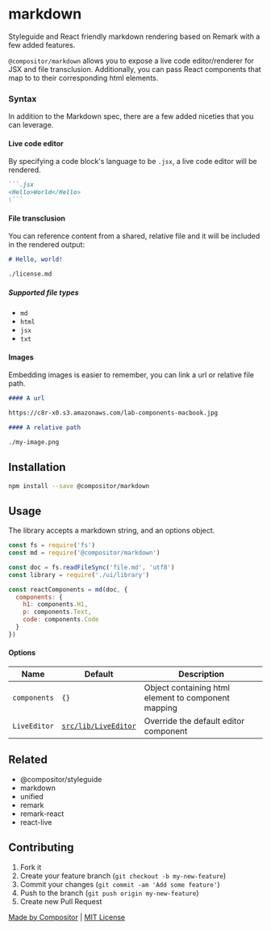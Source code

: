 # markdown

Styleguide and React friendly markdown rendering based on Remark with a few added features.

`@compositor/markdown` allows you to expose a live code editor/renderer for JSX and file transclusion.
Additionally, you can pass React components that map to to their corresponding html elements.

### Syntax

In addition to the Markdown spec, there are a few added niceties that you can leverage.

#### Live code editor

By specifying a code block's language to be `.jsx`, a live code editor will be rendered.

```md
```.jsx
<Hello>World</Hello>
\```
```

#### File transclusion

You can reference content from a shared, relative file and it will be included in the rendered output:

```md
# Hello, world!

./license.md
```

##### Supported file types

- `md`
- `html`
- `jsx`
- `txt`

#### Images

Embedding images is easier to remember, you can link a url or relative file path.

```md
#### A url

https://c8r-x0.s3.amazonaws.com/lab-components-macbook.jpg

#### A relative path

./my-image.png
```

## Installation

```sh
npm install --save @compositor/markdown
```

## Usage

The library accepts a markdown string, and an options object.

```js
const fs = require('fs')
const md = require('@compositor/markdown')

const doc = fs.readFileSync('file.md', 'utf8')
const library = require('./ui/library')

const reactComponents = md(doc, {
  components: {
    h1: components.H1,
    p: components.Text,
    code: components.Code
  }
})
```

#### Options

| Name | Default | Description |
| ---- | ------- | ----------- |
| `components` | `{}` | Object containing html element to component mapping |
| `LiveEditor` | [`src/lib/LiveEditor`](https://github.com/c8r/markdown/blob/master/src/lib/LiveEditor.js) | Override the default editor component |

## Related

- @compositor/styleguide
- markdown
- unified
- remark
- remark-react
- react-live

## Contributing

1. Fork it
2. Create your feature branch (`git checkout -b my-new-feature`)
3. Commit your changes (`git commit -am 'Add some feature'`)
4. Push to the branch (`git push origin my-new-feature`)
5. Create new Pull Request

[Made by Compositor](https://compositor.io/)
|
[MIT License](license)
